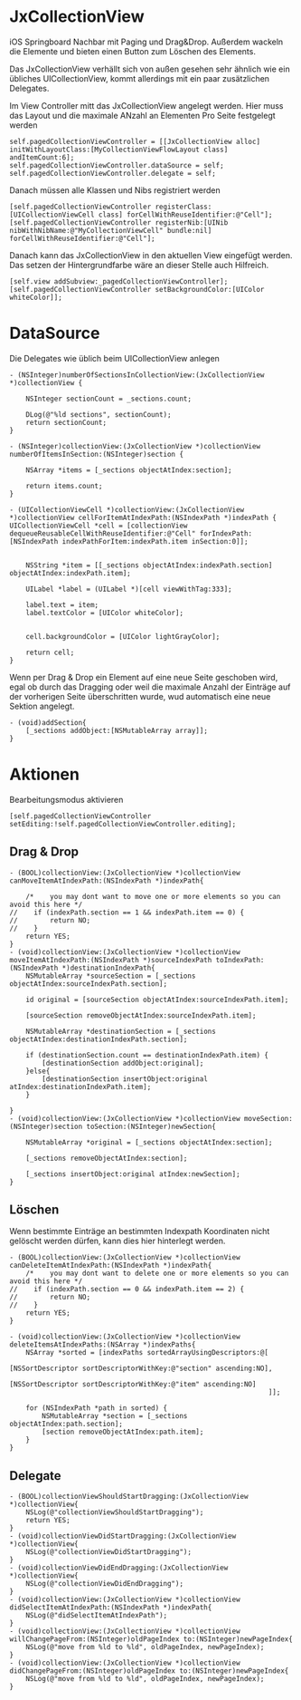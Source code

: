 # JxCollectionView

iOS Springboard Nachbar mit Paging und Drag&Drop.
Außerdem wackeln die Elemente und bieten einen Button zum Löschen des Elements.

Das JxCollectionView verhällt sich von außen gesehen sehr ähnlich wie ein übliches UICollectionView, kommt allerdings mit ein paar zusätzlichen Delegates. 

Im View Controller mitt das JxCollectionView angelegt werden. Hier muss das Layout und die maximale ANzahl an Elementen Pro Seite festgelegt werden
```
self.pagedCollectionViewController = [[JxCollectionView alloc] initWithLayoutClass:[MyCollectionViewFlowLayout class] andItemCount:6];
self.pagedCollectionViewController.dataSource = self;
self.pagedCollectionViewController.delegate = self;
```

Danach müssen alle Klassen und Nibs registriert werden
```
[self.pagedCollectionViewController registerClass:[UICollectionViewCell class] forCellWithReuseIdentifier:@"Cell"];
[self.pagedCollectionViewController registerNib:[UINib nibWithNibName:@"MyCollectionViewCell" bundle:nil] forCellWithReuseIdentifier:@"Cell"];
```

Danach kann das JxCollectionView in den aktuellen View eingefügt werden. Das setzen der Hintergrundfarbe wäre an dieser Stelle auch Hilfreich.
```
[self.view addSubview:_pagedCollectionViewController];
[self.pagedCollectionViewController setBackgroundColor:[UIColor whiteColor]];
```

# DataSource
Die Delegates wie üblich beim UICollectionView anlegen
```
- (NSInteger)numberOfSectionsInCollectionView:(JxCollectionView *)collectionView {
    
    NSInteger sectionCount = _sections.count;
    
    DLog(@"%ld sections", sectionCount);
    return sectionCount;
}

- (NSInteger)collectionView:(JxCollectionView *)collectionView numberOfItemsInSection:(NSInteger)section {
    
    NSArray *items = [_sections objectAtIndex:section];
    
    return items.count;
}

- (UICollectionViewCell *)collectionView:(JxCollectionView *)collectionView cellForItemAtIndexPath:(NSIndexPath *)indexPath {
UICollectionViewCell *cell = [collectionView dequeueReusableCellWithReuseIdentifier:@"Cell" forIndexPath:[NSIndexPath indexPathForItem:indexPath.item inSection:0]];
    
    
    NSString *item = [[_sections objectAtIndex:indexPath.section] objectAtIndex:indexPath.item];
    
    UILabel *label = (UILabel *)[cell viewWithTag:333];
    
    label.text = item;
    label.textColor = [UIColor whiteColor];
    

    cell.backgroundColor = [UIColor lightGrayColor];
    
    return cell;
}
```

Wenn per Drag & Drop ein Element auf eine neue Seite geschoben wird, egal ob durch das Dragging oder weil die maximale Anzahl der Einträge auf der vorherigen Seite überschritten wurde, wud automatisch eine neue Sektion angelegt. 
```
- (void)addSection{
    [_sections addObject:[NSMutableArray array]];
}
```
# Aktionen

Bearbeitungsmodus aktivieren
```
[self.pagedCollectionViewController setEditing:!self.pagedCollectionViewController.editing];
```

## Drag & Drop 
```
- (BOOL)collectionView:(JxCollectionView *)collectionView canMoveItemAtIndexPath:(NSIndexPath *)indexPath{
    
    /*    you may dont want to move one or more elements so you can avoid this here */
//    if (indexPath.section == 1 && indexPath.item == 0) {
//        return NO;
//    }
    return YES;
}
- (void)collectionView:(JxCollectionView *)collectionView moveItemAtIndexPath:(NSIndexPath *)sourceIndexPath toIndexPath:(NSIndexPath *)destinationIndexPath{
    NSMutableArray *sourceSection = [_sections objectAtIndex:sourceIndexPath.section];
    
    id original = [sourceSection objectAtIndex:sourceIndexPath.item];
    
    [sourceSection removeObjectAtIndex:sourceIndexPath.item];
    
    NSMutableArray *destinationSection = [_sections objectAtIndex:destinationIndexPath.section];
    
    if (destinationSection.count == destinationIndexPath.item) {
        [destinationSection addObject:original];
    }else{
        [destinationSection insertObject:original atIndex:destinationIndexPath.item];
    }
    
}
- (void)collectionView:(JxCollectionView *)collectionView moveSection:(NSInteger)section toSection:(NSInteger)newSection{
    
    NSMutableArray *original = [_sections objectAtIndex:section];
    
    [_sections removeObjectAtIndex:section];
    
    [_sections insertObject:original atIndex:newSection];
}
```

## Löschen
Wenn bestimmte Einträge an bestimmten Indexpath Koordinaten nicht gelöscht werden dürfen, kann dies hier hinterlegt werden.
```
- (BOOL)collectionView:(JxCollectionView *)collectionView canDeleteItemAtIndexPath:(NSIndexPath *)indexPath{
    /*    you may dont want to delete one or more elements so you can avoid this here */
//    if (indexPath.section == 0 && indexPath.item == 2) {
//        return NO;
//    }
    return YES;
}
```

```
- (void)collectionView:(JxCollectionView *)collectionView deleteItemsAtIndexPaths:(NSArray *)indexPaths{
    NSArray *sorted = [indexPaths sortedArrayUsingDescriptors:@[
                                                                [NSSortDescriptor sortDescriptorWithKey:@"section" ascending:NO],
                                                                [NSSortDescriptor sortDescriptorWithKey:@"item" ascending:NO]
                                                                ]];
    
    for (NSIndexPath *path in sorted) {
        NSMutableArray *section = [_sections objectAtIndex:path.section];
        [section removeObjectAtIndex:path.item];
    }
}
```

## Delegate
```
- (BOOL)collectionViewShouldStartDragging:(JxCollectionView *)collectionView{
    NSLog(@"collectionViewShouldStartDragging");
    return YES;
}
- (void)collectionViewDidStartDragging:(JxCollectionView *)collectionView{
    NSLog(@"collectionViewDidStartDragging");
}
- (void)collectionViewDidEndDragging:(JxCollectionView *)collectionView{
    NSLog(@"collectionViewDidEndDragging");
}
- (void)collectionView:(JxCollectionView *)collectionView didSelectItemAtIndexPath:(NSIndexPath *)indexPath{
    NSLog(@"didSelectItemAtIndexPath");
}
- (void)collectionView:(JxCollectionView *)collectionView willChangePageFrom:(NSInteger)oldPageIndex to:(NSInteger)newPageIndex{
    NSLog(@"move from %ld to %ld", oldPageIndex, newPageIndex);
}
- (void)collectionView:(JxCollectionView *)collectionView didChangePageFrom:(NSInteger)oldPageIndex to:(NSInteger)newPageIndex{
    NSLog(@"move from %ld to %ld", oldPageIndex, newPageIndex);
}
```
